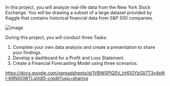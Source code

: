 In this project, you will analyze real-life data from the New York Stock Exchange. You will be drawing a subset of a large dataset provided by Kaggle that contains historical financial data from S&P 500 companies. 

   ![image](https://github.com/SOMPODDA/DA101-The-New-York-Exchange-NYSE-Dataset_Masterschool_Project_I/assets/70188796/3593125b-57c4-45e4-a822-a5528ebcf043)


During this project, you will conduct three Tasks:

1.  Complete your own data analysis and create a presentation to share your findings.
2.  Develop a dashboard for a Profit and Loss Statement.
3.  Create a Financial Forecasting Model using three scenarios.

   https://docs.google.com/spreadsheets/d/1VBWSPlQ5V_hH0GYbGli7T3v4pNI-KRN0OWTLgVdI5-c/edit?usp=sharing
